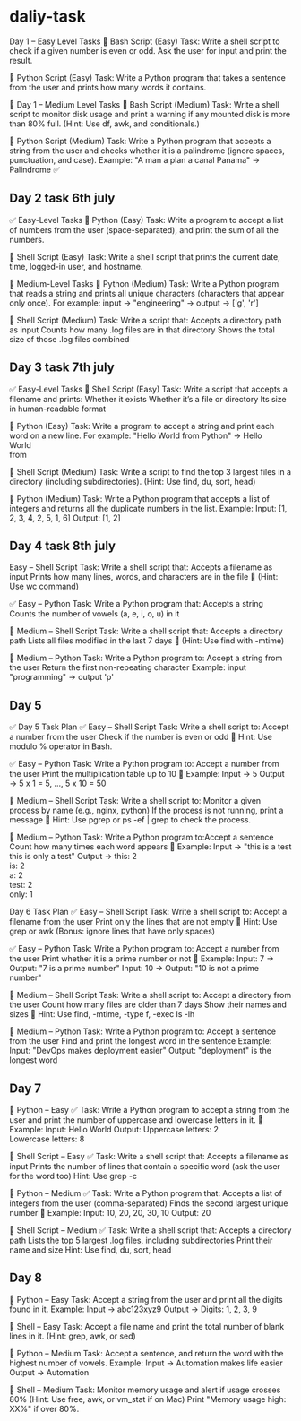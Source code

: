# daliy-task
Day 1 – Easy Level Tasks
🔹 Bash Script (Easy)
Task:
Write a shell script to check if a given number is even or odd.
Ask the user for input and print the result.

🔹 Python Script (Easy)
Task:
Write a Python program that takes a sentence from the user and prints how many words it contains.

🧠 Day 1 – Medium Level Tasks
🔸 Bash Script (Medium)
Task:
Write a shell script to monitor disk usage and print a warning if any mounted disk is more than 80% full.
(Hint: Use df, awk, and conditionals.)

🔸 Python Script (Medium)
Task:
Write a Python program that accepts a string from the user and checks whether it is a palindrome (ignore spaces, punctuation, and case).
Example: "A man a plan a canal Panama" → Palindrome ✅


## Day 2 task 6th july
✅ Easy-Level Tasks
🔹 Python (Easy)
Task:
Write a program to accept a list of numbers from the user (space-separated), and print the sum of all the numbers.

🔹 Shell Script (Easy)
Task:
Write a shell script that prints the current date, time, logged-in user, and hostname.

🧠 Medium-Level Tasks
🔸 Python (Medium)
Task:
Write a Python program that reads a string and prints all unique characters (characters that appear only once).
For example: input → "engineering" → output → ['g', 'r']

🔸 Shell Script (Medium)
Task:
Write a script that:
Accepts a directory path as input
Counts how many .log files are in that directory
Shows the total size of those .log files combined


## Day 3 task 7th july
✅ Easy-Level Tasks
🔹 Shell Script (Easy)
Task:
Write a script that accepts a filename and prints:
Whether it exists
Whether it’s a file or directory
Its size in human-readable format

🔹 Python (Easy)
Task:
Write a program to accept a string and print each word on a new line.
For example: "Hello World from Python" →
Hello  
World  
from  

🔸 Shell Script (Medium)
Task:
Write a script to find the top 3 largest files in a directory (including subdirectories).
(Hint: Use find, du, sort, head)

🔸 Python (Medium)
Task:
Write a Python program that accepts a list of integers and returns all the duplicate numbers in the list.
Example:
Input:  [1, 2, 3, 4, 2, 5, 1, 6]
Output: [1, 2]


## Day 4 task 8th july
Easy – Shell Script
Task:
Write a shell script that:
Accepts a filename as input
Prints how many lines, words, and characters are in the file
📌 (Hint: Use wc command)

✅ Easy – Python
Task:
Write a Python program that:
Accepts a string
Counts the number of vowels (a, e, i, o, u) in it

🧠 Medium – Shell Script
Task:
Write a shell script that:
Accepts a directory path
Lists all files modified in the last 7 days
📌 (Hint: Use find with -mtime)

🧠 Medium – Python
Task:
Write a Python program to:
Accept a string from the user
Return the first non-repeating character
Example: input "programming" → output 'p'

## Day 5
✅ Day 5 Task Plan
✅ Easy – Shell Script
Task:
Write a shell script to:
Accept a number from the user
Check if the number is even or odd
📌 Hint: Use modulo % operator in Bash.

✅ Easy – Python
Task:
Write a Python program to:
Accept a number from the user
Print the multiplication table up to 10
📌 Example:
Input → 5
Output → 5 x 1 = 5, ..., 5 x 10 = 50

🧠 Medium – Shell Script
Task:
Write a shell script to:
Monitor a given process by name (e.g., nginx, python)
If the process is not running, print a message
📌 Hint: Use pgrep or ps -ef | grep to check the process.

🧠 Medium – Python
Task:
Write a Python program to:Accept a sentence
Count how many times each word appears
📌 Example:
Input → "this is a test this is only a test"
Output →
this: 2  
is: 2  
a: 2  
test: 2  
only: 1



Day 6 Task Plan
✅ Easy – Shell Script
Task:
Write a shell script to:
Accept a filename from the user
Print only the lines that are not empty
📌 Hint: Use grep or awk
(Bonus: ignore lines that have only spaces)

✅ Easy – Python
Task:
Write a Python program to:
Accept a number from the user
Print whether it is a prime number or not
📌 Example:
Input: 7 → Output: "7 is a prime number"
Input: 10 → Output: "10 is not a prime number"

🧠 Medium – Shell Script
Task:
Write a shell script to:
Accept a directory from the user
Count how many files are older than 7 days
Show their names and sizes
📌 Hint: Use find, -mtime, -type f, -exec ls -lh

🧠 Medium – Python
Task:
Write a Python program to:
Accept a sentence from the user
Find and print the longest word in the sentence
Example:
Input: "DevOps makes deployment easier"
Output: "deployment" is the longest word


## Day 7 
🐍 Python – Easy
✅ Task:
Write a Python program to accept a string from the user and print the number of uppercase and lowercase letters in it.
📌 Example:
Input: Hello World
Output:
Uppercase letters: 2  
Lowercase letters: 8

🐚 Shell Script – Easy
✅ Task:
Write a shell script that:
Accepts a filename as input
Prints the number of lines that contain a specific word (ask the user for the word too)
Hint: Use grep -c

🐍 Python – Medium
✅ Task:
Write a Python program that:
Accepts a list of integers from the user (comma-separated)
Finds the second largest unique number
📌 Example:
Input: 10, 20, 20, 30, 10
Output: 20

🐚 Shell Script – Medium
✅ Task:
Write a shell script that:
Accepts a directory path
Lists the top 5 largest .log files, including subdirectories
Print their name and size
Hint: Use find, du, sort, head


## Day 8
🐍 Python – Easy
Task: Accept a string from the user and print all the digits found in it.
Example:
Input → abc123xyz9
Output → Digits: 1, 2, 3, 9

🐚 Shell – Easy
Task: Accept a file name and print the total number of blank lines in it.
(Hint: grep, awk, or sed)

🐍 Python – Medium
Task: Accept a sentence, and return the word with the highest number of vowels.
Example:
Input → Automation makes life easier
Output → Automation

🐚 Shell – Medium
Task: Monitor memory usage and alert if usage crosses 80%
(Hint: Use free, awk, or vm_stat if on Mac)
Print "Memory usage high: XX%" if over 80%.